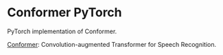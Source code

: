 # Conformer PyTorch

PyTorch implementation of Conformer.

[Conformer](https://arxiv.org/abs/2005.08100): Convolution-augmented Transformer for Speech Recognition.
